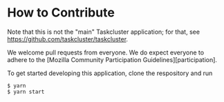 # How to Contribute

Note that this is not the "main" Taskcluster application; for that, see https://github.com/taskcluster/taskcluster.

We welcome pull requests from everyone. We do expect everyone to adhere to the [Mozilla Community Participation Guidelines][participation].

To get started developing this application, clone the respository and run

```shell
$ yarn
$ yarn start
```
